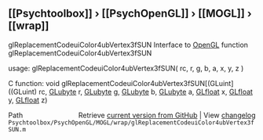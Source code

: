## [[Psychtoolbox]] &#8250; [[PsychOpenGL]] &#8250; [[MOGL]] &#8250; [[wrap]]

glReplacementCodeuiColor4ubVertex3fSUN  Interface to [OpenGL](OpenGL) function glReplacementCodeuiColor4ubVertex3fSUN  
  
usage:  glReplacementCodeuiColor4ubVertex3fSUN( rc, r, g, b, a, x, y, z )  
  
C function:  void glReplacementCodeuiColor4ubVertex3fSUN[(GLuint]((GLuint) rc, [GLubyte](GLubyte) r, [GLubyte](GLubyte) g, [GLubyte](GLubyte) b, [GLubyte](GLubyte) a, [GLfloat](GLfloat) x, [GLfloat](GLfloat) y, [GLfloat](GLfloat) z)  




<div class="code_header" style="text-align:right;">
  <span style="float:left;">Path&nbsp;&nbsp;</span> <span class="counter">Retrieve <a href=
  "https://raw.github.com/Psychtoolbox-3/Psychtoolbox-3/beta/Psychtoolbox/PsychOpenGL/MOGL/wrap/glReplacementCodeuiColor4ubVertex3fSUN.m">current version from GitHub</a> | View <a href=
  "https://github.com/Psychtoolbox-3/Psychtoolbox-3/commits/beta/Psychtoolbox/PsychOpenGL/MOGL/wrap/glReplacementCodeuiColor4ubVertex3fSUN.m">changelog</a></span>
</div>
<div class="code">
  <code>Psychtoolbox/PsychOpenGL/MOGL/wrap/glReplacementCodeuiColor4ubVertex3fSUN.m</code>
</div>

